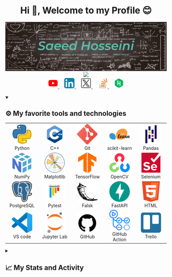 <!-- header -->

<h1 align="center">Hi 👋, Welcome to my Profile 😊</h1>
<img src="https://raw.githubusercontent.com/s144s/s144s/main/img/Saeed-Background.jpg" alt="👋 Hi there! I'm Saeed" title="👋 Hi there! I'm Saeed"/>
<div align="center">
	<a href="https://github.com/DenverCoder1/readme-typing-svg">
		<img src="https://readme-typing-svg.demolab.com/?lines=Python%20developer%20and%20lover;Machine%20learning%20and%20AI%20engineer;Data%20science%20engineer%20%26%20analyzer;4%2B%20years%20of%20coding%20experience&font=Montserrat&center=true&width=440&height=45&color=50CAB2&vCenter=true&pause=1000&size=25" />
	</a>
</div>
<!-- social media -->
<div align="center">
	<a href="https://youtube.com/@saeedhosseini144">
		<img width="32px" alt="Youtube" title="Youtube" src="https://raw.githubusercontent.com/s144s/s144s/main/img/youtube-icon.png"/>
	</a>
	&#8287;&#8287;&#8287;
	<a href="https://www.linkedin.com/in/saeed-hosseini-s144s/">
		<img width="32px" alt="Linkedin" title="Linkedin" src="https://raw.githubusercontent.com/s144s/s144s/main/img/linkedin-icon.png"/>
	</a>
	&#8287;&#8287;&#8287;
	<a href="https://x.com/SaeedH144">
		<img width="32px" alt="Twitter" title="Twitter" src="https://raw.githubusercontent.com/s144s/s144s/main/img/x-icon.png"/>
	</a>
	&#8287;&#8287;&#8287;
	<a href="https://stackoverflow.com/users/14313347/saeed-hosseini">
		<img width="32px" alt="Stackoverflow" title="Stackoverflow" src="https://raw.githubusercontent.com/s144s/s144s/main/img/stack-icon.png"/>
	</a>
	&#8287;&#8287;&#8287;
	<a href="https://www.hackerrank.com/saeed144_73">
		<img width="32px" alt="Hackerrank" title="Hackerrank" src="https://raw.githubusercontent.com/s144s/s144s/main/img/hackerrank-icon.png"/>
	</a>
</div>
<br/>
<!-- skils -->
<details open> 
 	<summary><h2>⚙️ My favorite tools and technologies</h2></summary>
	<table>
		<tr>
			<td align="center" width="96">
			    <img src="https://raw.githubusercontent.com/s144s/s144s/main/img/python.png" alt="icon" width="64" height="64" />
			  <br>Python
			</td>
				<td align="center" width="96">
			    <img src="https://raw.githubusercontent.com/s144s/s144s/main/img/cpp.png" alt="icon" width="64" height="64" />
			  <br>C++
			</td>
				<td align="center" width="96">
			    <img src="https://raw.githubusercontent.com/s144s/s144s/main/img/git.png" alt="icon" width="64" height="64" />
			  <br>Git
			</td>
				<td align="center" width="96">
			    <img src="https://raw.githubusercontent.com/s144s/s144s/main/img/scikit-learn.png" alt="icon" width="64" height="64" />
			  <br>scikit-learn
			</td>
				<td align="center" width="96">
			    <img src="https://raw.githubusercontent.com/s144s/s144s/main/img/Pandas.png" alt="icon" width="64" height="64" />
			  <br>Pandas
			</td>
		</tr>
		<tr>
			<td align="center" width="96">
			    <img src="https://raw.githubusercontent.com/s144s/s144s/main/img/NumPy.png" alt="icon" width="64" height="64" />
			  <br>NumPy
			</td>
				<td align="center" width="96">
			    <img src="https://raw.githubusercontent.com/s144s/s144s/main/img/Matplotlib.png" alt="icon" width="64" height="64" />
			  <br>Matplotlib
			</td>
				<td align="center" width="96">
			    <img src="https://raw.githubusercontent.com/s144s/s144s/main/img/TensorFlow.png" alt="icon" width="64" height="64" />
			  <br>TensorFlow
			</td>
				<td align="center" width="96">
			    <img src="https://raw.githubusercontent.com/s144s/s144s/main/img/OpenCV.png" alt="icon" width="64" height="64" />
			  <br>OpenCV
			</td>
				<td align="center" width="96">
			    <img src="https://raw.githubusercontent.com/s144s/s144s/main/img/Selenium.png" alt="icon" width="64" height="64" />
			  <br>Selenium
			</td>
		</tr>
		<tr>
			<td align="center" width="96">
			    <img src="https://raw.githubusercontent.com/s144s/s144s/main/img/postgre.png" alt="icon" width="64" height="64" />
			  <br>PostgreSQL
			</td>
				<td align="center" width="96">
			    <img src="https://raw.githubusercontent.com/s144s/s144s/main/img/pytest.png" alt="icon" width="64" height="64" />
			  <br>Pytest
			</td>
				<td align="center" width="96">
			    <img src="https://raw.githubusercontent.com/s144s/s144s/main/img/flask.png" alt="icon" width="64" height="64" />
			  <br>Falsk
			</td>
				<td align="center" width="96">
			    <img src="https://raw.githubusercontent.com/s144s/s144s/main/img/FastAPI.png" alt="icon" width="64" height="64" />
			  <br>FastAPI
			</td>
				<td align="center" width="96">
			    <img src="https://raw.githubusercontent.com/s144s/s144s/main/img/html.png" alt="icon" width="64" height="64" />
			  <br>HTML
			</td>
		</tr>
		<tr>
			<td align="center" width="96">
			    <img src="https://raw.githubusercontent.com/s144s/s144s/main/img/vs.png" alt="icon" width="64" height="64" />
			  <br>VS code
			</td>
				<td align="center" width="96">
			    <img src="https://raw.githubusercontent.com/s144s/s144s/main/img/Jupyter.png" alt="icon" width="64" height="64" />
			  <br>Jupyter Lab
			</td>
				<td align="center" width="96">
			    <img src="https://raw.githubusercontent.com/s144s/s144s/main/img/github.png" alt="icon" width="64" height="64" />
			  <br>GitHub
			</td>
				<td align="center" width="96">
			    <img src="https://raw.githubusercontent.com/s144s/s144s/main/img/GitHub Actions.png" alt="icon" width="64" height="64" />
			  <br>GitHub Action
			</td>
				<td align="center" width="96">
			    <img src="https://raw.githubusercontent.com/s144s/s144s/main/img/Trello.png" alt="icon" width="64" height="64" />
			  <br>Trello
			</td>
		</tr>
	</table>
</details>

<details> 
 	<summary>
 		<h2>📈 My Stats and Activity</h2>
 	</summary>
    <h3>🔥 Streak Stats</h3>
	<div>
        <a href="https://git.io/streak-stats"><img src="https://streak-stats.demolab.com?user=s144s&theme=blue-navy" alt="GitHub Streak" /></a>
	</div>
	<h3>💻 Languages</h3>
	<div>
		<a href="https://github.com/anuraghazra/github-readme-stats">
			<img alt="saeed's Top Languages" src="https://github-readme-stats.vercel.app/api/top-langs/?username=s144s&&custom_title=Top+Languages&hide_progress=true&theme=blue_navy" height="192px"/>
		</a>
		<br>
		<p>
			<b>Note:</b> Top languages is only a metric of the languages my public code consists of and doesn't reflect experience or skill level.
		</p>
	</div>
	<h3>⚡ Activities</h3>
	<div>
		  <a href="https://github.com/ashutosh00710/github-readme-activity-graph"><img alt="Saeed's Activity Graph" src="https://github-readme-activity-graph.vercel.app/graph/?username=s144s&bg_color=1F222E&color=F8D866&line=50CAB2&point=FFFFFF&hide_border=true&theme=merko" /></a>
	</div>
	<!--<h3>👨‍💻 Workflow</h3> -->
	<!--START_SECTION:activity-->
	<!--END_SECTION:activity-->
	<!--START_SECTION:waka-->
![Code Time](http://img.shields.io/badge/Code%20Time-262%20hrs%2049%20mins-blue)

![Lines of code](https://img.shields.io/badge/From%20Hello%20World%20I%27ve%20Written-10.0%20million%20lines%20of%20code-blue)

**I'm an Early 🐤** 

```text
🌞 Morning                1216 commits        ██████████░░░░░░░░░░░░░░░   41.33 % 
🌆 Daytime                935 commits         ████████░░░░░░░░░░░░░░░░░   31.78 % 
🌃 Evening                474 commits         ████░░░░░░░░░░░░░░░░░░░░░   16.11 % 
🌙 Night                  317 commits         ███░░░░░░░░░░░░░░░░░░░░░░   10.77 % 
```
📅 **I'm Most Productive on Tuesday** 

```text
Monday                   463 commits         ████░░░░░░░░░░░░░░░░░░░░░   15.74 % 
Tuesday                  476 commits         ████░░░░░░░░░░░░░░░░░░░░░   16.18 % 
Wednesday                452 commits         ████░░░░░░░░░░░░░░░░░░░░░   15.36 % 
Thursday                 386 commits         ███░░░░░░░░░░░░░░░░░░░░░░   13.12 % 
Friday                   280 commits         ██░░░░░░░░░░░░░░░░░░░░░░░   09.52 % 
Saturday                 410 commits         ███░░░░░░░░░░░░░░░░░░░░░░   13.94 % 
Sunday                   475 commits         ████░░░░░░░░░░░░░░░░░░░░░   16.15 % 
```


📊 **This Week I Spent My Time On** 

```text
🕑︎ Time Zone: Asia/Tehran

💬 Programming Languages: 
Python                   5 hrs 54 mins       ██████████████████░░░░░░░   70.03 % 
C++                      1 hr 36 mins        █████░░░░░░░░░░░░░░░░░░░░   19.12 % 
HTML                     12 mins             █░░░░░░░░░░░░░░░░░░░░░░░░   02.48 % 
Batchfile                10 mins             █░░░░░░░░░░░░░░░░░░░░░░░░   02.13 % 
INI                      9 mins              ░░░░░░░░░░░░░░░░░░░░░░░░░   01.97 % 
```


 Last Updated on 22/04/2024 22:15:29 UTC
<!--END_SECTION:waka-->
</details>
